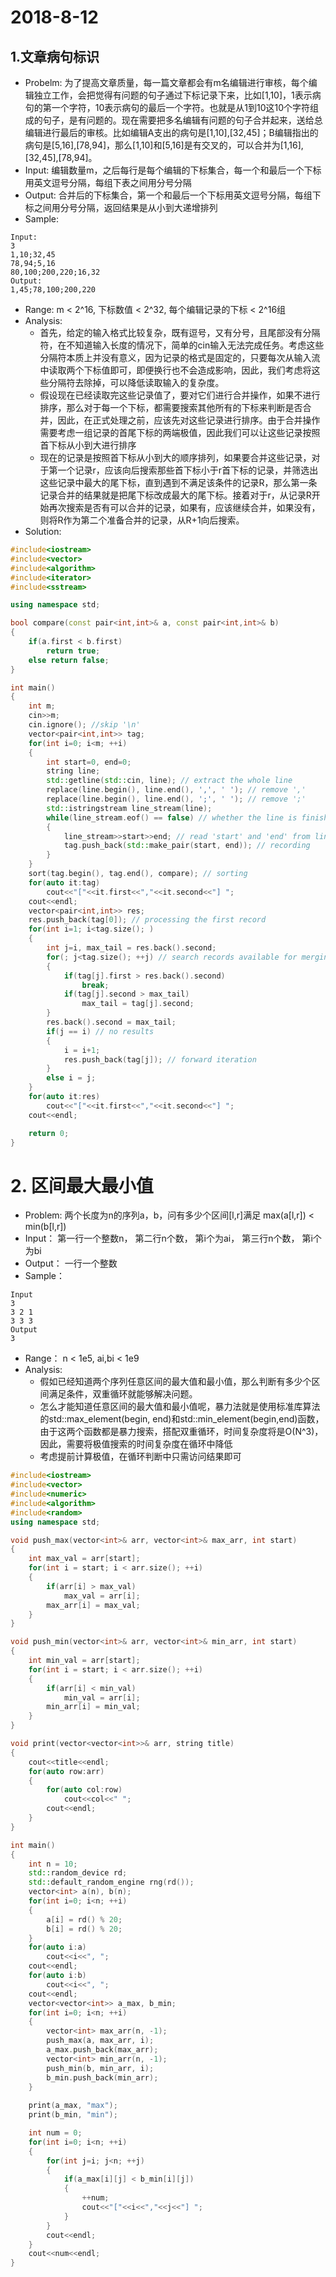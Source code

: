 # 2018-8-12
## 1.文章病句标识
- Probelm: 为了提高文章质量，每一篇文章都会有m名编辑进行审核，每个编辑独立工作，会把觉得有问题的句子通过下标记录下来，比如[1,10]，1表示病句的第一个字符，10表示病句的最后一个字符。也就是从1到10这10个字符组成的句子，是有问题的。现在需要把多名编辑有问题的句子合并起来，送给总编辑进行最后的审核。比如编辑A支出的病句是[1,10],[32,45]；B编辑指出的病句是[5,16],[78,94]，那么[1,10]和[5,16]是有交叉的，可以合并为[1,16],[32,45],[78,94]。
- Input: 编辑数量m，之后每行是每个编辑的下标集合，每一个和最后一个下标用英文逗号分隔，每组下表之间用分号分隔
- Output: 合并后的下标集合，第一个和最后一个下标用英文逗号分隔，每组下标之间用分号分隔，返回结果是从小到大递增排列
- Sample:
```
Input:
3
1,10;32,45
78,94;5,16
80,100;200,220;16,32
Output:
1,45;78,100;200,220
```
- Range: m < 2^16, 下标数值 < 2^32, 每个编辑记录的下标 < 2^16组
- Analysis:
  - 首先，给定的输入格式比较复杂，既有逗号，又有分号，且尾部没有分隔符，在不知道输入长度的情况下，简单的cin输入无法完成任务。考虑这些分隔符本质上并没有意义，因为记录的格式是固定的，只要每次从输入流中读取两个下标值即可，即便换行也不会造成影响，因此，我们考虑将这些分隔符去除掉，可以降低读取输入的复杂度。
  - 假设现在已经读取完这些记录值了，要对它们进行合并操作，如果不进行排序，那么对于每一个下标，都需要搜索其他所有的下标来判断是否合并，因此，在正式处理之前，应该先对这些记录进行排序。由于合并操作需要考虑一组记录的首尾下标的两端极值，因此我们可以让这些记录按照首下标从小到大进行排序
  - 现在的记录是按照首下标从小到大的顺序排列，如果要合并这些记录，对于第一个记录r，应该向后搜索那些首下标小于r首下标的记录，并筛选出这些记录中最大的尾下标，直到遇到不满足该条件的记录R，那么第一条记录合并的结果就是把尾下标改成最大的尾下标。接着对于r，从记录R开始再次搜索是否有可以合并的记录，如果有，应该继续合并，如果没有，则将R作为第二个准备合并的记录，从R+1向后搜索。
- Solution:
```c++
#include<iostream>
#include<vector>
#include<algorithm>
#include<iterator>
#include<sstream>

using namespace std;

bool compare(const pair<int,int>& a, const pair<int,int>& b)
{
    if(a.first < b.first)
        return true;
    else return false;
}

int main()
{
    int m;
    cin>>m;
    cin.ignore(); //skip '\n'
    vector<pair<int,int>> tag;
    for(int i=0; i<m; ++i)
    {
        int start=0, end=0;
        string line;
        std::getline(std::cin, line); // extract the whole line
        replace(line.begin(), line.end(), ',', ' '); // remove ','
        replace(line.begin(), line.end(), ';', ' '); // remove ';'
        std::istringstream line_stream(line);
        while(line_stream.eof() == false) // whether the line is finished
        {
            line_stream>>start>>end; // read 'start' and 'end' from line
            tag.push_back(std::make_pair(start, end)); // recording
        }
    }
    sort(tag.begin(), tag.end(), compare); // sorting
    for(auto it:tag)
        cout<<"["<<it.first<<","<<it.second<<"] ";
    cout<<endl;
    vector<pair<int,int>> res;
    res.push_back(tag[0]); // processing the first record
    for(int i=1; i<tag.size(); )
    {
        int j=i, max_tail = res.back().second;
        for(; j<tag.size(); ++j) // search records available for merging
        {
            if(tag[j].first > res.back().second)
                break;
            if(tag[j].second > max_tail)
                max_tail = tag[j].second;
        }
        res.back().second = max_tail;
        if(j == i) // no results
        {
            i = i+1;
            res.push_back(tag[j]); // forward iteration 
        }
        else i = j;
    }
    for(auto it:res)
        cout<<"["<<it.first<<","<<it.second<<"] ";
    cout<<endl;

    return 0;
}
```

# 2. 区间最大最小值
- Problem: 两个长度为n的序列a，b，问有多少个区间[l,r]满足 max(a[l,r]) < min(b[l,r])
- Input： 第一行一个整数n， 第二行n个数， 第i个为ai， 第三行n个数， 第i个为bi
- Output： 一行一个整数
- Sample：
```
Input
3
3 2 1
3 3 3
Output
3
```
- Range： n < 1e5, ai,bi < 1e9
- Analysis:
  - 假如已经知道两个序列任意区间的最大值和最小值，那么判断有多少个区间满足条件，双重循环就能够解决问题。
  - 怎么才能知道任意区间的最大值和最小值呢，暴力法就是使用标准库算法的std::max_element(begin, end)和std::min_element(begin,end)函数，由于这两个函数都是暴力搜索，搭配双重循环，时间复杂度将是O(N^3)，因此，需要将极值搜索的时间复杂度在循环中降低
  - 考虑提前计算极值，在循环判断中只需访问结果即可
```c++
#include<iostream>
#include<vector>
#include<numeric>
#include<algorithm>
#include<random>
using namespace std;

void push_max(vector<int>& arr, vector<int>& max_arr, int start)
{
    int max_val = arr[start];
    for(int i = start; i < arr.size(); ++i)
    {
        if(arr[i] > max_val)
            max_val = arr[i];
        max_arr[i] = max_val;
    }
}

void push_min(vector<int>& arr, vector<int>& min_arr, int start)
{
    int min_val = arr[start];
    for(int i = start; i < arr.size(); ++i)
    {
        if(arr[i] < min_val)
            min_val = arr[i];
        min_arr[i] = min_val;
    }
}

void print(vector<vector<int>>& arr, string title)
{
    cout<<title<<endl;
    for(auto row:arr)
    {
        for(auto col:row)
            cout<<col<<" ";
        cout<<endl;
    }
}

int main()
{
    int n = 10;
    std::random_device rd;
    std::default_random_engine rng(rd()); 
    vector<int> a(n), b(n);
    for(int i=0; i<n; ++i)
    {
        a[i] = rd() % 20;
        b[i] = rd() % 20;
    }
    for(auto i:a)
        cout<<i<<", ";
    cout<<endl;
    for(auto i:b)
        cout<<i<<", ";
    cout<<endl;
    vector<vector<int>> a_max, b_min;
    for(int i=0; i<n; ++i)
    {
        vector<int> max_arr(n, -1);
        push_max(a, max_arr, i);
        a_max.push_back(max_arr);
        vector<int> min_arr(n, -1);
        push_min(b, min_arr, i);
        b_min.push_back(min_arr);
    }
    
    print(a_max, "max");
    print(b_min, "min");

    int num = 0;
    for(int i=0; i<n; ++i)
    {
        for(int j=i; j<n; ++j)
        {
            if(a_max[i][j] < b_min[i][j])
            {
                ++num;
                cout<<"["<<i<<","<<j<<"] ";
            }
        }
        cout<<endl;
    }
    cout<<num<<endl;
}
```
